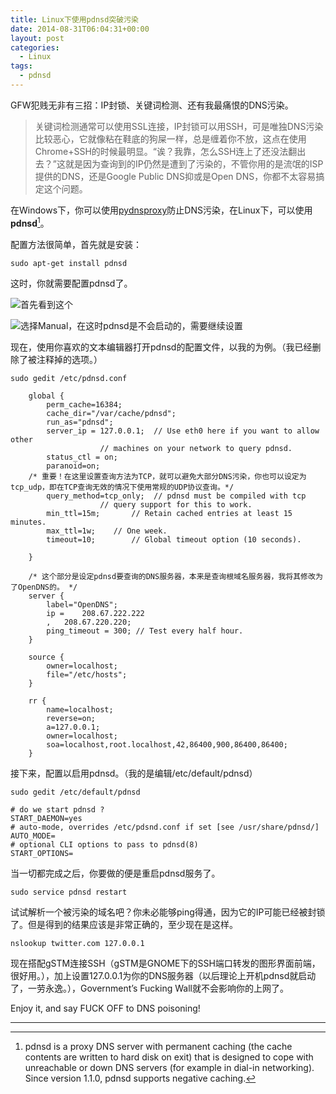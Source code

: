 ```yaml
---
title: Linux下使用pdnsd突破污染
date: 2014-08-31T06:04:31+00:00
layout: post
categories:
  - Linux
tags:
  - pdnsd
---
```

GFW犯贱无非有三招：IP封锁、关键词检测、还有我最痛恨的DNS污染。

> 关键词检测通常可以使用SSL连接，IP封锁可以用SSH，可是唯独DNS污染比较恶心，它就像粘在鞋底的狗屎一样，总是缠着你不放，这点在使用Chrome+SSH的时候最明显。“诶？我靠，怎么SSH连上了还没法翻出去？”这就是因为查询到的IP仍然是遭到了污染的，不管你用的是流氓的ISP提供的DNS，还是Google Public DNS抑或是Open DNS，你都不太容易搞定这个问题。

在Windows下，你可以使用[pydnsproxy](http://igfw.net/archives/274)防止DNS污染，在Linux下，可以使用**pdnsd**[^1]。

配置方法很简单，首先就是安装：
```
sudo apt-get install pdnsd
```
<!--more-->
这时，你就需要配置pdnsd了。

![首先看到这个](https://res.cloudinary.com/the-backyard-of-stanley/image/upload/v1449214654/1449229708_sr9smz.png)

![选择Manual，在这时pdnsd是不会启动的，需要继续设置](https://res.cloudinary.com/the-backyard-of-stanley/image/upload/v1449214653/1449229709_usv2jl.png)

现在，使用你喜欢的文本编辑器打开pdnsd的配置文件，以我的为例。（我已经删除了被注释掉的选项。）
```
sudo gedit /etc/pdnsd.conf
```

```
    global {
        perm_cache=16384;
        cache_dir="/var/cache/pdnsd";
        run_as="pdnsd";
        server_ip = 127.0.0.1;  // Use eth0 here if you want to allow other
                    // machines on your network to query pdnsd.
        status_ctl = on;
        paranoid=on;
    /* 重要！在这里设置查询方法为TCP，就可以避免大部分DNS污染，你也可以设定为 tcp_udp，即在TCP查询无效的情况下使用常规的UDP协议查询。*/
        query_method=tcp_only;  // pdnsd must be compiled with tcp
                    // query support for this to work.
        min_ttl=15m;       // Retain cached entries at least 15 minutes.
        max_ttl=1w;    // One week.
        timeout=10;        // Global timeout option (10 seconds).

    }

    /* 这个部分是设定pdnsd要查询的DNS服务器，本来是查询根域名服务器，我将其修改为了OpenDNS的。 */
    server {
        label="OpenDNS";
        ip =    208.67.222.222
        ,   208.67.220.220;
        ping_timeout = 300; // Test every half hour.
    }

    source {
        owner=localhost;
        file="/etc/hosts";
    }

    rr {
        name=localhost;
        reverse=on;
        a=127.0.0.1;
        owner=localhost;
        soa=localhost,root.localhost,42,86400,900,86400,86400;
    }
```

接下来，配置以启用pdnsd。（我的是编辑/etc/default/pdnsd）
```
sudo gedit /etc/default/pdnsd
```

```
# do we start pdnsd ?
START_DAEMON=yes
# auto-mode, overrides /etc/pdsnd.conf if set [see /usr/share/pdnsd/]
AUTO_MODE=
# optional CLI options to pass to pdnsd(8)
START_OPTIONS=
```

当一切都完成之后，你要做的便是重启pdnsd服务了。
```
sudo service pdnsd restart
```

试试解析一个被污染的域名吧？你未必能够ping得通，因为它的IP可能已经被封锁了。但是得到的结果应该是非常正确的，至少现在是这样。
```
nslookup twitter.com 127.0.0.1
```

现在搭配gSTM连接SSH（gSTM是GNOME下的SSH端口转发的图形界面前端，很好用。），加上设置127.0.0.1为你的DNS服务器（以后理论上开机pdnsd就启动了，一劳永逸。），Government’s Fucking Wall就不会影响你的上网了。

Enjoy it, and say FUCK OFF to DNS poisoning!

* * *


[^1]: pdnsd is a proxy DNS server with permanent caching (the cache contents are written to hard disk on exit) that is designed to cope with unreachable or down DNS servers (for example in dial-in networking). Since version 1.1.0, pdnsd supports negative caching.
